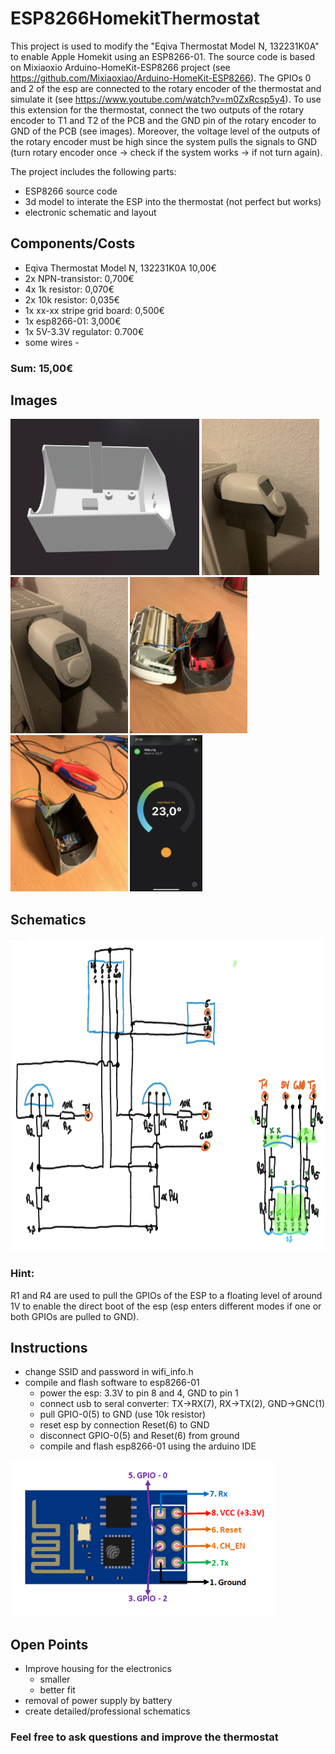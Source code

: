 # ESP8266HomekitThermostat

This project is used to modify the "Eqiva Thermostat Model N, 132231K0A" to enable Apple Homekit using an ESP8266-01.
The source code is based on Mixiaoxio Arduino-HomeKit-ESP8266 project (see https://github.com/Mixiaoxiao/Arduino-HomeKit-ESP8266).
The GPIOs 0 and 2 of the esp are connected to the rotary encoder of the thermostat and simulate it (see https://www.youtube.com/watch?v=m0ZxRcsp5y4). To use this extension for the thermostat, connect the two outputs of the rotary encoder to T1 and T2 of the PCB and the GND pin of the rotary encoder to GND of the PCB (see images). Moreover, the voltage level of the outputs of the rotary encoder must be high since the system pulls the signals to GND (turn rotary encoder once -> check if the system works -> if not turn again). 

The project includes the following parts:
  - ESP8266 source code
  - 3d model to interate the ESP into the thermostat (not perfect but works)
  - electronic schematic and layout
  
## Components/Costs
  - Eqiva Thermostat Model N, 132231K0A   10,00€
  - 2x NPN-transistor:                    0,700€
  - 4x 1k resistor:                       0,070€
  - 2x 10k resistor:                      0,035€
  - 1x xx-xx stripe grid board:           0,500€
  - 1x esp8266-01:                        3,000€
  - 1x 5V-3.3V regulator:                 0.700€
  - some wires                            -
### Sum:                                    15,00€
  
## Images
 <div class="row">
  <div class="column">
    <img src="https://github.com/TobiasNiggemeyer/ESP8266HomekitThermostat/blob/main/electronicHousing/electronicHousing.png" height="250">
    <img src="https://github.com/TobiasNiggemeyer/ESP8266HomekitThermostat/blob/main/electronicHousing/mountedThermostat_0.jpg" height="250">
    <img src="https://github.com/TobiasNiggemeyer/ESP8266HomekitThermostat/blob/main/electronicHousing/mountedThermostat_1.jpg" height="250">
    <img src="https://github.com/TobiasNiggemeyer/ESP8266HomekitThermostat/blob/main/electronicHousing/openHousing_0.jpg" height="250">
    <img src="https://github.com/TobiasNiggemeyer/ESP8266HomekitThermostat/blob/main/electronicHousing/openHousing_1.jpg" height="250">
    <img src="https://github.com/TobiasNiggemeyer/ESP8266HomekitThermostat/blob/main/electronicHousing/Homekit.jpeg" height="250">
  </div>
</div> 


## Schematics
<img src="https://github.com/TobiasNiggemeyer/ESP8266HomekitThermostat/blob/main/electronicHousing/schematics.png" height="500" class="center">

### Hint: 
R1 and R4 are used to pull the GPIOs of the ESP to a floating level of around 1V to enable the direct boot of the esp (esp enters different modes if one or both GPIOs are pulled to GND).


## Instructions

- change SSID and password in wifi_info.h
- compile and flash software to esp8266-01
  - power the esp: 3.3V to pin 8 and 4, GND to pin 1
  - connect usb to seral converter: TX->RX(7), RX->TX(2), GND->GNC(1)
  - pull GPIO-0(5) to GND (use 10k resistor)
  - reset esp by connection Reset(6) to GND
  - disconnect GPIO-0(5) and Reset(6) from ground
  - compile and flash esp8266-01 using the arduino IDE
<img src="https://github.com/TobiasNiggemeyer/ESP8266HomekitThermostat/blob/main/electronicHousing/esp8266Pinout.png" height="250" height="250"> 


## Open Points

- Improve housing for the electronics
  - smaller
  - better fit
- removal of power supply by battery 
- create detailed/professional schematics

### Feel free to ask questions and improve the thermostat
